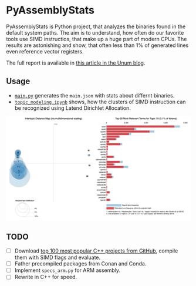# PyAssemblyStats

PyAssemblyStats is Python project, that analyzes the binaries found in the default system paths. The aim is to understand, how often do our favorite tools use SIMD instructios, that make up a huge part of modern CPUs. The results are astonishing and show, that often less than 1% of generated lines even reference vector registers.

The full report is available in [this article in the Unum blog](https://unum.cloud/post/2021-11-21-simd-popularity).

## Usage

* [`main.py`](main.py) generates the `main.json` with stats about differnt binaries.
* [`topic_modeling.ipynb`](topic_modeling.ipynb) shows, how the clusters of SIMD instruction can be recognized using Latend Dirichlet Allocation.

![Clusters](/assets/topic_modeling.png)

## TODO

* [ ] Download [top 100 most popular C++ projects from GitHub](https://github.com/search?l=&o=desc&q=stars%3A%3E1000+language%3AC%2B%2B&s=stars&type=Repositories), compile them with SIMD flags and evaluate.
* [ ] Father precompiled packages from Conan and Conda.
* [ ] Implement `specs_arm.py` for ARM assembly.
* [ ] Rewrite in C++ for speed.
